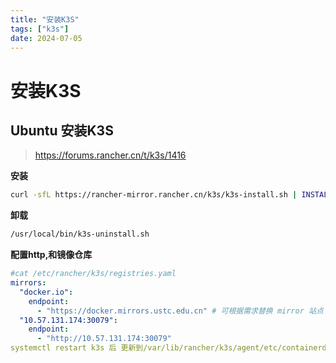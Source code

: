 ```yaml
---
title: "安装K3S"
tags: ["k3s"]
date: 2024-07-05
---
```


# 安装K3S



## Ubuntu 安装K3S
> https://forums.rancher.cn/t/k3s/1416

**安装**
```bash
curl -sfL https://rancher-mirror.rancher.cn/k3s/k3s-install.sh | INSTALL_K3S_MIRROR=cn INSTALL_K3S_EXEC="--disable=traefik --disable=servicelb" sh -s - --system-default-registry "registry.cn-hangzhou.aliyuncs.com"
```

**卸载**
```bash
/usr/local/bin/k3s-uninstall.sh
```

**配置http,和镜像仓库**
```yaml
#cat /etc/rancher/k3s/registries.yaml 
mirrors:
  "docker.io":
    endpoint:
      - "https://docker.mirrors.ustc.edu.cn" # 可根据需求替换 mirror 站点
  "10.57.131.174:30079":
    endpoint:
      - "http://10.57.131.174:30079"
systemctl restart k3s 后 更新到/var/lib/rancher/k3s/agent/etc/containerd/certs.d/
```